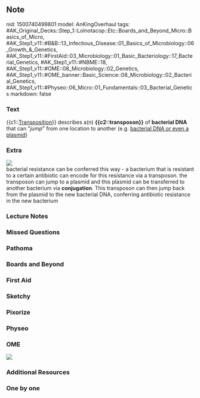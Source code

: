 ## Note
nid: 1500740499801
model: AnKingOverhaul
tags: #AK_Original_Decks::Step_1::Lolnotacop::Etc::Boards_and_Beyond_Micro::Basics_of_Micro, #AK_Step1_v11::#B&B::13_Infectious_Disease::01_Basics_of_Microbiology::06_Growth_&_Genetics, #AK_Step1_v11::#FirstAid::03_Microbiology::01_Basic_Bacteriology::17_Bacterial_Genetics, #AK_Step1_v11::#NBME::18, #AK_Step1_v11::#OME::08_Microbiology::02_Genetics, #AK_Step1_v11::#OME_banner::Basic_Science::08_Microbiology::02_Bacterial_Genetics, #AK_Step1_v11::#Physeo::06_Micro::01_Fundamentals::03_Bacterial_Genetics
markdown: false

### Text
{{c1::<u>Transposition</u>}} describes a(n)
<b>{{c2::transposon}}</b> of <b>bacterial DNA</b> that can
"<i>jump</i>" from one location to another (e.g. <u>bacterial DNA
or even a plasmid</u>)

### Extra
<img src="paste-52024938856701.jpg">
<div>
  bacterial resistance can be conferred this way - a bacterium that
  is resistant to a certain antibiotic can encode for this
  resistance via a transposon. the transposon can jump to a plasmid
  and this plasmid can be transferred to another bacterium via
  <b>conjugation</b>. This transposon can then jump back from the
  plasmid to the new bacterial DNA, conferring antibiotic
  resistance in the new bacterium
</div>

### Lecture Notes


### Missed Questions


### Pathoma


### Boards and Beyond


### First Aid


### Sketchy


### Pixorize


### Physeo


### OME
<div class="ome-widget">
  <a href=
  "https://onlinemeded.org/spa/microbiology/bacterial-genetics/acquire?ref=anki">
  <img src="_OME_AnkiFlashcards_Lesson_1.png"></a>
</div>

### Additional Resources


### One by one

